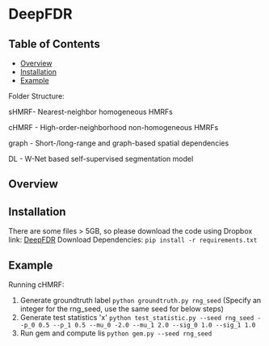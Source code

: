 # DeepFDR

## Table of Contents
* [Overview](#overview)
* [Installation](#requirements-and-installation)
* [Example](#example)

Folder Structure:

sHMRF- Nearest-neighbor homogeneous HMRFs

cHMRF - High-order-neighborhood non-homogeneous HMRFs

graph - Short-/long-range and graph-based spatial dependencies

DL - W-Net based self-supervised segmentation model

## Overview
## Installation
There are some files > 5GB, so please download the code using Dropbox link: [DeepFDR](https://www.dropbox.com/sh/9378gmgy8fb97r9/AABRmGsDHwtiNXH_W55w-igna?dl=0)
Download Dependencies: ```pip install -r requirements.txt```
## Example
Running cHMRF:
1) Generate groundtruth label ```python groundtruth.py rng_seed``` (Specify an integer for the rng_seed, use the same seed for below steps)
2) Generate test statistics 'x' ```python test_statistic.py --seed rng_seed --p_0 0.5 --p_1 0.5 --mu_0 -2.0 --mu_1 2.0 --sig_0 1.0 --sig_1 1.0```
3) Run gem and compute lis ```python gem.py --seed rng_seed```

